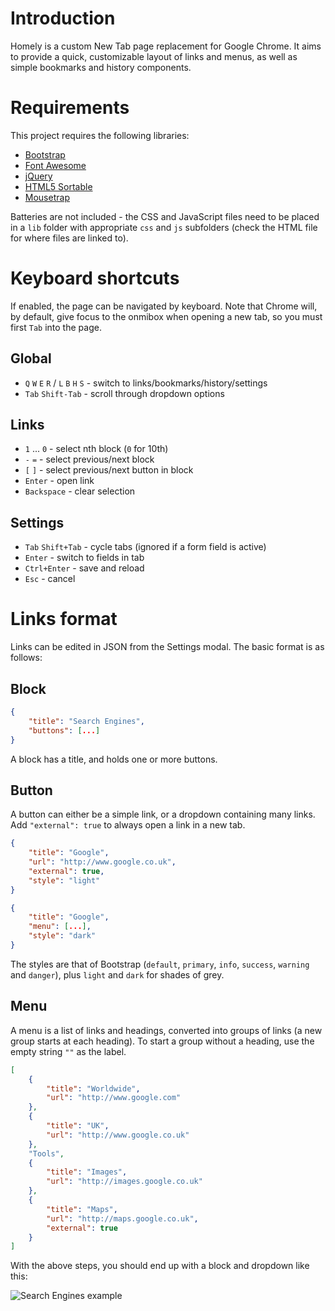 Introduction
============

Homely is a custom New Tab page replacement for Google Chrome.  It aims to provide a quick, customizable layout of links and menus, as well as simple bookmarks and history components.


Requirements
============

This project requires the following libraries:

* [Bootstrap](http://getboostrap.com)
* [Font Awesome](http://fontawesome.io)
* [jQuery](http://jquery.com)
* [HTML5 Sortable](http://farhadi.ir/projects/html5sortable/)
* [Mousetrap](http://craig.is/killing/mice)

Batteries are not included - the CSS and JavaScript files need to be placed in a `lib` folder with appropriate `css` and `js` subfolders (check the HTML file for where files are linked to).


Keyboard shortcuts
==================

If enabled, the page can be navigated by keyboard.  Note that Chrome will, by default, give focus to the onmibox when opening a new tab, so you must first `Tab` into the page.

Global
------

* `Q` `W` `E` `R` / `L` `B` `H` `S` - switch to links/bookmarks/history/settings
* `Tab` `Shift-Tab` - scroll through dropdown options

Links
-----

* `1` ... `0` - select nth block (`0` for 10th)
* `-` `=` - select previous/next block
* `[` `]` - select previous/next button in block
* `Enter` - open link
* `Backspace` - clear selection

Settings
--------

* `Tab` `Shift+Tab` - cycle tabs (ignored if a form field is active)
* `Enter` - switch to fields in tab
* `Ctrl+Enter` - save and reload
* `Esc` - cancel


Links format
============

Links can be edited in JSON from the Settings modal.  The basic format is as follows:

Block
-----

```json
{
    "title": "Search Engines",
    "buttons": [...]
}
```

A block has a title, and holds one or more buttons.

Button
------

A button can either be a simple link, or a dropdown containing many links.  Add `"external": true` to always open a link in a new tab.

```json
{
    "title": "Google",
    "url": "http://www.google.co.uk",
    "external": true,
    "style": "light"
}
```

```json
{
    "title": "Google",
    "menu": [...],
    "style": "dark"
}
```

The styles are that of Bootstrap (`default`, `primary`, `info`, `success`, `warning` and `danger`), plus `light` and `dark` for shades of grey.

Menu
----

A menu is a list of links and headings, converted into groups of links (a new group starts at each heading).  To start a group without a heading, use the empty string `""` as the label.

```json
[
    {
        "title": "Worldwide",
        "url": "http://www.google.com"
    },
    {
        "title": "UK",
        "url": "http://www.google.co.uk"
    },
    "Tools",
    {
        "title": "Images",
        "url": "http://images.google.co.uk"
    },
    {
        "title": "Maps",
        "url": "http://maps.google.co.uk",
        "external": true
    }
]
```

With the above steps, you should end up with a block and dropdown like this:

![Search Engines example](http://i.imgur.com/V6jkCoj.png)
